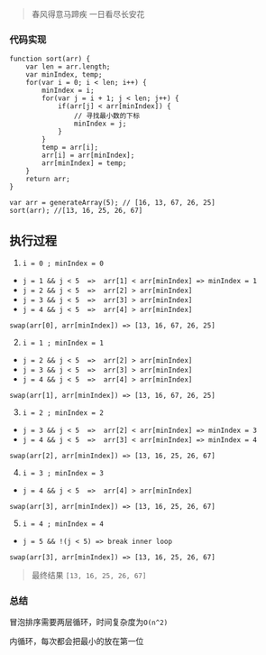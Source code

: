 > 春风得意马蹄疾 一日看尽长安花

### 代码实现

```
function sort(arr) {
    var len = arr.length;
    var minIndex, temp;
    for(var i = 0; i < len; i++) {
        minIndex = i;
        for(var j = i + 1; j < len; j++) {
            if(arr[j] < arr[minIndex]) {
                // 寻找最小数的下标
                minIndex = j;
            }
        }
        temp = arr[i];
        arr[i] = arr[minIndex];
        arr[minIndex] = temp;
    }
    return arr;
} 

var arr = generateArray(5); // [16, 13, 67, 26, 25]
sort(arr); //[13, 16, 25, 26, 67]
```

## 执行过程


1. `i = 0 ; minIndex = 0`

- `j = 1 && j < 5  =>  arr[1] < arr[minIndex] => minIndex = 1`
- `j = 2 && j < 5  =>  arr[2] > arr[minIndex]`
- `j = 3 && j < 5  =>  arr[3] > arr[minIndex]`
- `j = 4 && j < 5  =>  arr[4] > arr[minIndex]`

`swap(arr[0], arr[minIndex]) => [13, 16, 67, 26, 25]`

2. `i = 1 ; minIndex = 1`

- `j = 2 && j < 5  =>  arr[2] > arr[minIndex]`
- `j = 3 && j < 5  =>  arr[3] > arr[minIndex]`
- `j = 4 && j < 5  =>  arr[4] > arr[minIndex]`

`swap(arr[1], arr[minIndex]) => [13, 16, 67, 26, 25]`

3. `i = 2 ; minIndex = 2`

- `j = 3 && j < 5  =>  arr[2] < arr[minIndex] => minIndex = 3`
- `j = 4 && j < 5  =>  arr[3] < arr[minIndex] => minIndex = 4`

`swap(arr[2], arr[minIndex]) => [13, 16, 25, 26, 67]`

4. `i = 3 ; minIndex = 3`

- `j = 4 && j < 5  =>  arr[4] > arr[minIndex]`

`swap(arr[3], arr[minIndex]) => [13, 16, 25, 26, 67]`

5. `i = 4 ; minIndex = 4`

- `j = 5 && !(j < 5) => break inner loop`

`swap(arr[3], arr[minIndex]) => [13, 16, 25, 26, 67]`

> 最终结果 `[13, 16, 25, 26, 67]`

### 总结

冒泡排序需要两层循环，时间复杂度为`O(n^2)`

内循环，每次都会把最小的放在第一位
